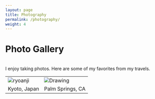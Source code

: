 ```yaml
---
layout: page
title: Photography
permalink: /photography/
weight: 4
---
```


# Photo Gallery

<br>
I enjoy taking photos. Here are some of my favorites from my travels. 

<br>

<table>
<tr>
    <td> <img src="https://raw.githubusercontent.com/yontartu/yontartu.github.io/master/images/ryoanji.jpg" alt="ryoanji" class="rotate180"/> </td>
    <td> <img src="https://raw.githubusercontent.com/yontartu/yontartu.github.io/master/images/cacti.jpg" alt="Drawing" class="rotate180"/>	</td>
</tr>

<tr>
	<td style="text-align: left;">Kyoto, Japan</td>
	<td style="text-align: right;">Palm Springs, CA</td>
</tr>
</table>
